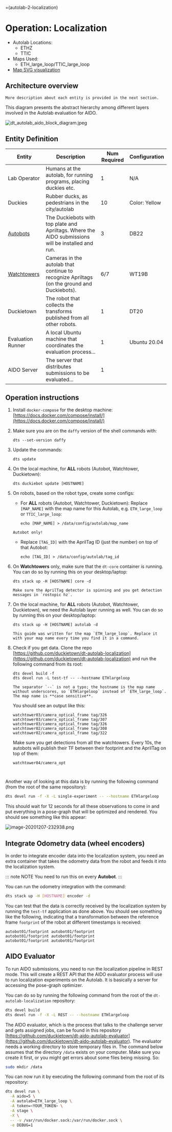 =(autolab-2-localization)
# Operation: Localization

- Autolab Locations:
  - ETHZ
  - TTIC
- Maps Used:
  - ETH_large_loop/TTIC_large_loop
- [Map SVG visualization](https://github.com/duckietown/duckietown-world/blob/daffy/visualization/maps/ETH_large_loop/drawing.svg)

## Architecture overview

```{note}
More description about each entity is provided in the next section.
```

This diagram presents the abstract hierarchy among different layers involved in the Autolab evaluation for AIDO.

![dt_autolab_aido_block_diagram.jpeg](./_images/dt_autolab_aido_block_diagram.jpeg)

## Entity Definition

| Entity                                                                                        | Description                                                                                          | Num Required | Configuration   |
| --------------------------------------------------------------------------------------------- | ---------------------------------------------------------------------------------------------------- | ------------ | --------------- |
| Lab Operator                                                                                  | Humans at the autolab, for running programs, placing duckies etc.                                  | 1            | N/A             |
| Duckies                                                                                       | Rubber ducks, as pedestrians in the city/autolab                                                     | 10           | Color: Yellow   |
| [Autobots](https://docs.duckietown.org/daffy/opmanual_autolab/out/autolab_autobot_specs.html) | The Duckiebots with top plate and Apriltags. Where the AIDO submissions will be installed and run. | 3            | DB22            |
| [Watchtowers](https://docs.duckietown.org/daffy/opmanual_autolab/out/watchtower_hardware.html) | Cameras in the autolab that continue to recognize Apriltags (on the ground and Duckiebots).       | 6/7          | WT19B           |
| Duckietown                                                                                    | The robot that collects the transforms published from all other robots.                             | 1            | DT20            |
| Evaluation Runner                                                                             | A local Ubuntu machine that coordinates the evaluation process...                                  | 1            | Ubuntu 20.04    |
| AIDO Server                                                                                   | The server that distributes submissions to be evaluated...                                           | 1            |                 |


## Operation instructions

1. Install `docker-compose` for the desktop machine: [https://docs.docker.com/compose/install/](https://docs.docker.com/compose/install/)
2. Make sure you are on the `daffy` version of the shell commands with:

   ```
   dts --set-version daffy
   ```

3. Update the commands:

   ```
   dts update
   ```

4. On the local machine, for **ALL** robots (Autobot, Watchtower, Duckietown):

   ```
   dts duckiebot update [HOSTNAME]
   ```

5. On robots, based on the robot type, create some configs:
    
    - For **ALL** robots (Autobot, Watchtower, Duckietown):
        Replace `[MAP_NAME]` with the map name for this Autolab, e.g. `ETH_large_loop` or `TTIC_large_loop`:

        ```
        echo [MAP_NAME] > /data/config/autolab/map_name
        ```

    ```{attention}
    Autobot only!
    ```

    - Replace `[TAG_ID]` with the AprilTag ID (just the number) on top of that Autobot:

        ```
        echo [TAG_ID] > /data/config/autolab/tag_id
        ```

6. On **Watchtowers** only, make sure that the `dt-core` container is running. You can do so by running this on your desktop/laptop:

    ```
    dts stack up -H [HOSTNAME] core -d
    ```

    ```{tip}
    Make sure the AprilTag detector is spinning and you get detection messages in `rostopic hz`.
    ```

7. On the local machine, for **ALL** robots (Autobot, Watchtower, Duckietown), we need the Autolab layer running as well. You can do so by running this on your desktop/laptop:

    ```
    dts stack up -H [HOSTNAME] autolab -d
    ```

    ```{note}
    This guide was written for the map `ETH_large_loop`. Replace it with your map name every time you find it in a command.
    ```

9. Check if you get data. Clone the repo [https://github.com/duckietown/dt-autolab-localization](https://github.com/duckietown/dt-autolab-localization) and run the following command from its root:

    ```
    dts devel build -f
    dts devel run -L test-tf -- --hostname ETHlargeloop
    ```

    ```{attention}
    The separator `--` is not a typo; the hostname is the map name without underscores, so `ETHlargeloop` instead of `ETH_large_loop`. The map name is **case sensitive**.
    ```

    You should see an output like this:

   ```
   watchtower03/camera_optical_frame tag/326
   watchtower03/camera_optical_frame tag/307
   watchtower03/camera_optical_frame tag/326
   watchtower02/camera_optical_frame tag/308
   watchtower02/camera_optical_frame tag/322
   ```

   Make sure you get detections from all the watchtowers. Every 10s, the autobots will publish their TF between their footprint and the AprilTag on top of them:

   ```
   watchtower04/camera_opt



Another way of looking at this data is by running the following command (from the root of the same repository):

```bash
dts devel run -f -X -L single-experiment -- --hostname ETHlargeloop
```

This should wait for 12 seconds for all these observations to come in and put everything in a pose-graph that will be optimized and rendered. You should see something like this appear:

![image-20201207-232938.png](./_images/image-20201207-232938.png)

## Integrate Odometry data (wheel encoders)

In order to integrate encoder data into the localization system, you need an extra container that takes the odometry data from the robot and feeds it into the localization system.

::: note NOTE
You need to run this on every **Autobot**.
:::

You can run the odometry integration with the command:

```bash
dts stack up -H [HOSTNAME] encoder -d
```

You can test that the data is correctly received by the localization system by running the `test-tf` application as done above. You should see something like the following, indicating that a transformation between the reference frame `footprint` of the robot at different timestamps is received:

```plaintext
autobot01/footprint autobot01/footprint
autobot01/footprint autobot01/footprint
autobot01/footprint autobot01/footprint
```

## AIDO Evaluator

To run AIDO submissions, you need to run the localization pipeline in REST mode. This will create a REST API that the AIDO evaluator process will use to run localization experiments on the Autolab. It is basically a server for accessing the pose-graph optimizer.

You can do so by running the following command from the root of the `dt-autolab-localization` repository:

```bash
dts devel build
dts devel run -f -X -L REST -- --hostname ETHlargeloop
```

The AIDO evaluator, which is the process that talks to the challenge server and gets assigned jobs, can be found in this repository [https://github.com/duckietown/dt-aido-autolab-evaluator](https://github.com/duckietown/dt-aido-autolab-evaluator). The evaluator needs a working directory to store temporary files in. The command below assumes that the directory `/data` exists on your computer. Make sure you create it first, or you might get errors about some files being missing. So:

```bash
sudo mkdir /data
```

You can now run it by executing the following command from the root of its repository:

```bash
dts devel run \
  -A aido=5 \
  -A autolab=ETH_large_loop \
  -A token=<YOUR_TOKEN> \
  -A stage \
  -X \
  -- -v /var/run/docker.sock:/var/run/docker.sock \
  -e DEBUG=1
```
